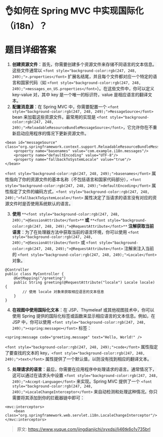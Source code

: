 # 👌如何在 Spring MVC 中实现国际化（i18n）？

# 题目详细答案
1. **<font style="background-color:rgb(247, 248, 249);">创建资源文件</font>**<font style="background-color:rgb(247, 248, 249);">：首先，你需要创建多个资源文件来存储不同语言的文本信息。这些文件通常以 </font>`<font style="background-color:rgb(247, 248, 249);">.properties</font>`<font style="background-color:rgb(247, 248, 249);"> 扩展名结尾，并且每个文件都对应一个特定的语言和国家代码（如 </font>`<font style="background-color:rgb(247, 248, 249);">messages_en_US.properties</font>`<font style="background-color:rgb(247, 248, 249);">）。在这些文件中，你可以定义 key-value 对，其中 key 是一个唯一的标识符，value 是相应语言的翻译文本。</font>
2. **<font style="background-color:rgb(247, 248, 249);">配置消息源</font>**<font style="background-color:rgb(247, 248, 249);">：在 Spring MVC 中，你需要配置一个 </font>`<font style="background-color:rgb(247, 248, 249);">MessageSource</font>`<font style="background-color:rgb(247, 248, 249);"> bean 来加载这些资源文件。最常用的实现是 </font>`<font style="background-color:rgb(247, 248, 249);">ReloadableResourceBundleMessageSource</font>`<font style="background-color:rgb(247, 248, 249);">，它允许你在不重新启动应用程序的情况下更新资源文件。</font>

```plain
<bean id="messageSource" class="org.springframework.context.support.ReloadableResourceBundleMessageSource">
    <property name="basenames" value="com.example.i18n.messages"/>
    <property name="defaultEncoding" value="UTF-8"/>
    <property name="fallbackToSystemLocale" value="true"/>
</bean>
```

<font style="background-color:rgb(247, 248, 249);"></font>`<font style="background-color:rgb(247, 248, 249);">basenames</font>`<font style="background-color:rgb(247, 248, 249);"> 属性指向了你的资源文件的基本名称（不包括语言和国家代码部分），</font>`<font style="background-color:rgb(247, 248, 249);">defaultEncoding</font>`<font style="background-color:rgb(247, 248, 249);"> 属性指定了文件的编码方式，</font>`<font style="background-color:rgb(247, 248, 249);">fallbackToSystemLocale</font>`<font style="background-color:rgb(247, 248, 249);"> 属性决定了当请求的语言没有对应的资源文件时是否使用系统默认的语言。</font>



3. **<font style="background-color:rgb(247, 248, 249);">使用 </font>**`**<font style="background-color:rgb(247, 248, 249);">@SessionAttribute</font>**`**<font style="background-color:rgb(247, 248, 249);"> 或 </font>**`**<font style="background-color:rgb(247, 248, 249);">@RequestAttribute</font>**`**<font style="background-color:rgb(247, 248, 249);"> 注解获取当前语言</font>**<font style="background-color:rgb(247, 248, 249);">：为了在处理器方法中获取当前的语言环境，你可以使用 </font>`<font style="background-color:rgb(247, 248, 249);">@SessionAttribute</font>`<font style="background-color:rgb(247, 248, 249);"> 或 </font>`<font style="background-color:rgb(247, 248, 249);">@RequestAttribute</font>`<font style="background-color:rgb(247, 248, 249);"> 注解来注入当前的 </font>`<font style="background-color:rgb(247, 248, 249);">Locale</font>`<font style="background-color:rgb(247, 248, 249);"> 对象。</font>

```plain
@Controller
public class MyController {
    @GetMapping("/greeting")
    public String greeting(@RequestAttribute("locale") Locale locale) {
        // 使用 locale 对象来获取相应语言的文本信息
    }
}
```



4. **<font style="background-color:rgb(247, 248, 249);">在视图中使用国际化文本</font>**<font style="background-color:rgb(247, 248, 249);">：在 JSP、Thymeleaf 或其他视图技术中，你可以使用 Spring 提供的国际化标签或函数来显示相应语言的文本信息。例如，在 JSP 中，你可以使用 </font>`<font style="background-color:rgb(247, 248, 249);"><spring:message></font>`<font style="background-color:rgb(247, 248, 249);"> 标签：</font>

```plain
<spring:message code="greeting.message" text="Hello, World!" />
```

`<font style="background-color:rgb(247, 248, 249);">code</font>`<font style="background-color:rgb(247, 248, 249);"> 属性指定了要查找的文本的 key，</font>`<font style="background-color:rgb(247, 248, 249);">text</font>`<font style="background-color:rgb(247, 248, 249);"> 属性提供了一个默认值，以防没有找到相应的翻译文本。</font>

<font style="background-color:rgb(247, 248, 249);"></font>

5. **<font style="background-color:rgb(247, 248, 249);">处理请求的语言</font>**<font style="background-color:rgb(247, 248, 249);">：最后，你需要在应用程序中处理请求的语言。通常情况下，这可以通过在请求头中设置</font><font style="background-color:rgb(247, 248, 249);"> </font>`<font style="background-color:rgb(247, 248, 249);">Accept-Language</font>`<font style="background-color:rgb(247, 248, 249);"> </font><font style="background-color:rgb(247, 248, 249);">来实现。Spring MVC 提供了一个</font><font style="background-color:rgb(247, 248, 249);"> </font>`<font style="background-color:rgb(247, 248, 249);">LocaleChangeInterceptor</font>`<font style="background-color:rgb(247, 248, 249);"> </font><font style="background-color:rgb(247, 248, 249);">来自动检测和处理这种情况。你只需要将其添加到你的拦截器链中即可：</font>

```plain
<mvc:interceptors>
    <bean class="org.springframework.web.servlet.i18n.LocaleChangeInterceptor"/>
</mvc:interceptors>
```



> 原文: <https://www.yuque.com/jingdianjichi/xyxdsi/li46tk6o1v735brl>